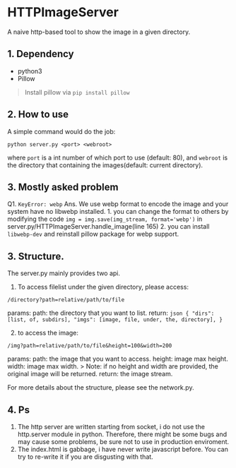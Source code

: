 # HTTPImageServer
A naive http-based tool to show the image in a given directory. 

## 1. Dependency
- python3
- Pillow
> Install pillow via ```pip install pillow```

## 2. How to use
A simple command would do the job:
```shell
python server.py <port> <webroot>
```
where ```port``` is a int number of which port to use (default: 80), and ```webroot``` is the directory that containing the images(default: current directory).

## 3. Mostly asked problem

Q1. ```KeyError: webp```
Ans. We use webp format to encode the image and your system have no libwebp installed. 
    1. you can change the format to others by modifying the code ```img = img.save(img_stream, format='webp')``` in server.py/HTTPImageServer.handle_image(line 165)
    2. you can install ```libwebp-dev``` and reinstall pillow package for webp support.

## 3. Structure.
The server.py mainly provides two api.
1. To access filelist under the given directory, please access:
```
/directory?path=relative/path/to/file
```
params: 
    path: the directory that you want to list.
return:
    ```json
    {
        "dirs": [list, of, subdirs],
        "imgs": [image, file, under, the, directory],
    }
    ```

2. to access the image:
```
/img?path=relative/path/to/file&height=100&width=200
```
params: 
    path: the image that you want to access.
    height: image max height.
    width: image max width.
    > Note: if no height and width are provided, the original image will be returned.
return:
    the image stream.

For more details about the structure, please see the network.py.

## 4. Ps

1. The http server are written starting from socket, i do not use the http.server module in python. Therefore, there might be some bugs and may cause some problems, be sure not to use in production enviroment.
2. The index.html is gabbage, i have never write javascript before. You can try to re-write it if you are disgusting with that.